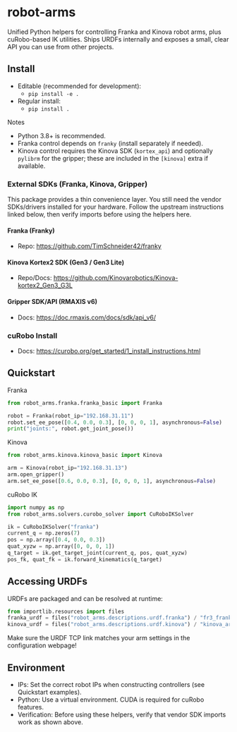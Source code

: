 # robot-arms

Unified Python helpers for controlling Franka and Kinova robot arms, plus cuRobo-based IK utilities. Ships URDFs internally and exposes a small, clear API you can use from other projects.

## Install

- Editable (recommended for development):
  - `pip install -e .`
- Regular install:
  - `pip install .`

Notes
- Python 3.8+ is recommended.
- Franka control depends on `franky` (install separately if needed).
- Kinova control requires the Kinova SDK (`kortex_api`) and optionally `pylibrm` for the gripper; these are included in the `[kinova]` extra if available.

### External SDKs (Franka, Kinova, Gripper)

This package provides a thin convenience layer. You still need the vendor SDKs/drivers installed for your hardware. Follow the upstream instructions linked below, then verify imports before using the helpers here.

#### Franka (Franky)

- Repo: https://github.com/TimSchneider42/franky


#### Kinova Kortex2 SDK (Gen3 / Gen3 Lite)

- Repo/Docs: https://github.com/Kinovarobotics/Kinova-kortex2_Gen3_G3L


#### Gripper SDK/API (RMAXIS v6)

- Docs: https://doc.rmaxis.com/docs/sdk/api_v6/


### cuRobo Install

- Docs: https://curobo.org/get_started/1_install_instructions.html


## Quickstart

Franka
```python
from robot_arms.franka.franka_basic import Franka

robot = Franka(robot_ip="192.168.31.11")
robot.set_ee_pose([0.4, 0.0, 0.3], [0, 0, 0, 1], asynchronous=False)
print("joints:", robot.get_joint_pose())
```

Kinova
```python
from robot_arms.kinova.kinova_basic import Kinova

arm = Kinova(robot_ip="192.168.31.13")
arm.open_gripper()
arm.set_ee_pose([0.6, 0.0, 0.3], [0, 0, 0, 1], asynchronous=False)
```

cuRobo IK
```python
import numpy as np
from robot_arms.solvers.curobo_solver import CuRoboIKSolver

ik = CuRoboIKSolver("franka")
current_q = np.zeros(7)
pos = np.array([0.4, 0.0, 0.3])
quat_xyzw = np.array([0, 0, 0, 1])
q_target = ik.get_target_joint(current_q, pos, quat_xyzw)
pos_fk, quat_fk = ik.forward_kinematics(q_target)
```

## Accessing URDFs
URDFs are packaged and can be resolved at runtime:
```python
from importlib.resources import files
franka_urdf = files("robot_arms.descriptions.urdf.franka") / "fr3_franka_hand.urdf"
kinova_urdf = files("robot_arms.descriptions.urdf.kinova") / "kinova_arm.urdf"
```

Make sure the URDF TCP link matches your arm settings in the configuration webpage!

## Environment

- IPs: Set the correct robot IPs when constructing controllers (see Quickstart examples).
- Python: Use a virtual environment. CUDA is required for cuRobo features.
- Verification: Before using these helpers, verify that vendor SDK imports work as shown above.
